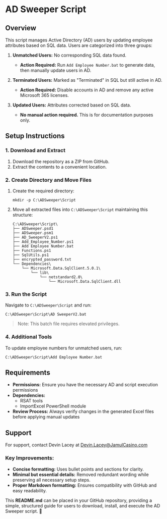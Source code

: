 # AD Sweeper Script

## Overview
This script manages Active Directory (AD) users by updating employee attributes based on SQL data. Users are categorized into three groups:

1. **Unmatched Users:** No corresponding SQL data found.
   - **Action Required:** Run `Add Employee Number.bat` to generate data, then manually update users in AD.

2. **Terminated Users:** Marked as "Terminated" in SQL but still active in AD.
   - **Action Required:** Disable accounts in AD and remove any active Microsoft 365 licenses.

3. **Updated Users:** Attributes corrected based on SQL data.
   - **No manual action required.** This is for documentation purposes only.

## Setup Instructions

### 1. Download and Extract
1. Download the repository as a ZIP from GitHub.
2. Extract the contents to a convenient location.

### 2. Create Directory and Move Files
1. Create the required directory:
   ```
   mkdir -p C:\ADSweeper\Script
   ```

2. Move all extracted files into `C:\ADSweeper\Script` maintaining this structure:
   ```
   C:\ADSweeper\Script\
   ├── ADSweeper.psd1
   ├── ADSweeper.psm1
   ├── AD_SweeperV2.ps1
   ├── Add_Employee_Number.ps1
   ├── Add Employee Number.bat
   ├── Functions.ps1
   ├── SqlUtils.ps1
   ├── encrypted_password.txt
   └── Dependencies\
       └── Microsoft.Data.SqlClient.5.0.1\
           └── lib\
               └── netstandard2.0\
                   └── Microsoft.Data.SqlClient.dll
   ```

### 3. Run the Script
Navigate to `C:\ADSweeper\Script` and run:
```
C:\ADSweeper\Script\AD SweeperV2.bat
```
> Note: This batch file requires elevated privileges.

### 4. Additional Tools
To update employee numbers for unmatched users, run:
```
C:\ADSweeper\Script\Add Employee Number.bat
```

## Requirements
- **Permissions:** Ensure you have the necessary AD and script execution permissions
- **Dependencies:** 
  - RSAT tools
  - ImportExcel PowerShell module
- **Review Process:** Always verify changes in the generated Excel files before applying manual updates

## Support
For support, contact Devin Lacey at Devin.Lacey@JamulCasino.com

### Key Improvements:
- **Concise formatting:** Uses bullet points and sections for clarity.
- **Minimal but essential details:** Removed redundant wording while preserving all necessary setup steps.
- **Proper Markdown formatting:** Ensures compatibility with GitHub and easy readability.

This **README.md** can be placed in your GitHub repository, providing a simple, structured guide for users to download, install, and execute the AD Sweeper script. 🚀